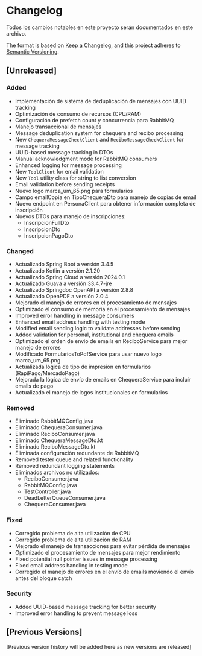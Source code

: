 # Changelog

Todos los cambios notables en este proyecto serán documentados en este archivo.

The format is based on [Keep a Changelog](https://keepachangelog.com/en/1.0.0/),
and this project adheres to [Semantic Versioning](https://semver.org/spec/v2.0.0.html).

## [Unreleased]

### Added
- Implementación de sistema de deduplicación de mensajes con UUID tracking
- Optimización de consumo de recursos (CPU/RAM)
- Configuración de prefetch count y concurrencia para RabbitMQ
- Manejo transaccional de mensajes
- Message deduplication system for chequera and recibo processing
- New `ChequeraMessageCheckClient` and `ReciboMessageCheckClient` for message tracking
- UUID-based message tracking in DTOs
- Manual acknowledgment mode for RabbitMQ consumers
- Enhanced logging for message processing
- New `ToolClient` for email validation
- New `Tool` utility class for string to list conversion
- Email validation before sending receipts
- Nuevo logo marca_um_65.png para formularios
- Campo emailCopia en TipoChequeraDto para manejo de copias de email
- Nuevo endpoint en PersonaClient para obtener información completa de inscripción
- Nuevos DTOs para manejo de inscripciones:
  - InscripcionFullDto
  - InscripcionDto
  - InscripcionPagoDto

### Changed
- Actualizado Spring Boot a versión 3.4.5
- Actualizado Kotlin a versión 2.1.20
- Actualizado Spring Cloud a versión 2024.0.1
- Actualizado Guava a versión 33.4.7-jre
- Actualizado Springdoc OpenAPI a versión 2.8.8
- Actualizado OpenPDF a versión 2.0.4
- Mejorado el manejo de errores en el procesamiento de mensajes
- Optimizado el consumo de memoria en el procesamiento de mensajes
- Improved error handling in message consumers
- Enhanced email address handling with testing mode
- Modified email sending logic to validate addresses before sending
- Added validation for personal, institutional and chequera emails
- Optimizado el orden de envío de emails en ReciboService para mejor manejo de errores
- Modificado FormulariosToPdfService para usar nuevo logo marca_um_65.png
- Actualizada lógica de tipo de impresión en formularios (RapiPago/MercadoPago)
- Mejorada la lógica de envío de emails en ChequeraService para incluir emails de pago
- Actualizado el manejo de logos institucionales en formularios

### Removed
- Eliminado RabbitMQConfig.java
- Eliminado ChequeraConsumer.java
- Eliminado ReciboConsumer.java
- Eliminado ChequeraMessageDto.kt
- Eliminado ReciboMessageDto.kt
- Eliminada configuración redundante de RabbitMQ
- Removed tester queue and related functionality
- Removed redundant logging statements
- Eliminados archivos no utilizados:
  - ReciboConsumer.java
  - RabbitMQConfig.java
  - TestController.java
  - DeadLetterQueueConsumer.java
  - ChequeraConsumer.java

### Fixed
- Corregido problema de alta utilización de CPU
- Corregido problema de alta utilización de RAM
- Mejorado el manejo de transacciones para evitar pérdida de mensajes
- Optimizado el procesamiento de mensajes para mejor rendimiento
- Fixed potential null pointer issues in message processing
- Fixed email address handling in testing mode
- Corregido el manejo de errores en el envío de emails moviendo el envío antes del bloque catch

### Security
- Added UUID-based message tracking for better security
- Improved error handling to prevent message loss

## [Previous Versions]

[Previous version history will be added here as new versions are released] 